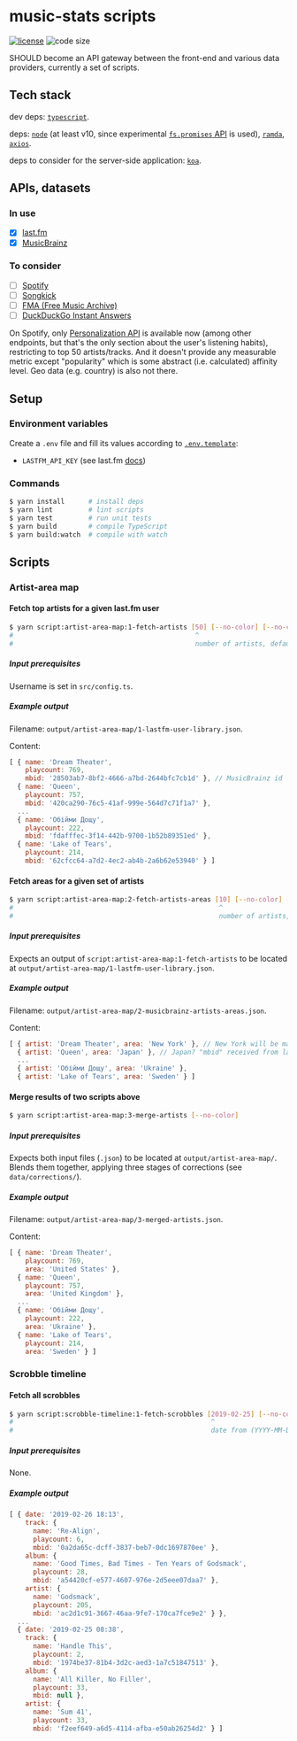 # music-stats scripts

  [![license][license-image]][license-url]
  ![code size][code-size-image]

SHOULD become an API gateway between the front-end and various data providers, currently a set of scripts.

## Tech stack

dev deps:
[`typescript`](https://www.typescriptlang.org/docs).

deps:
[`node`](https://nodejs.org/dist/latest/docs/api) (at least v10, since experimental [`fs.promises` API](https://nodejs.org/dist/latest/docs/api/fs.html#fs_fs_promises_api) is used),
[`ramda`](http://ramdajs.com/docs),
[`axios`](https://github.com/axios/axios).

deps to consider for the server-side application: [`koa`](http://koajs.com/#application).

## APIs, datasets

### In use

- [x] [last.fm](https://www.last.fm/api/intro)
- [x] [MusicBrainz](https://musicbrainz.org/doc/Development/XML_Web_Service/Version_2)

### To consider

- [ ] [Spotify](https://developer.spotify.com/documentation/web-api/reference/)
- [ ] [Songkick](https://www.songkick.com/developer/upcoming-events)
- [ ] [FMA (Free Music Archive)](https://github.com/mdeff/fma)
- [ ] [DuckDuckGo Instant Answers](https://duckduckgo.com/api)

On Spotify, only [Personalization API](https://developer.spotify.com/documentation/web-api/reference/personalization)
is available now (among other endpoints, but that's the only section about the user's listening habits),
restricting to top 50 artists/tracks. And it doesn't provide any measurable metric except "popularity"
which is some abstract (i.e. calculated) affinity level. Geo data (e.g. country) is also not there.

## Setup

### Environment variables

Create a `.env` file and fill its values according to [`.env.template`](.env.template):

* `LASTFM_API_KEY` (see last.fm [docs](https://www.last.fm/api/authentication))

### Commands

```bash
$ yarn install      # install deps
$ yarn lint         # lint scripts
$ yarn test         # run unit tests
$ yarn build        # compile TypeScript
$ yarn build:watch  # compile with watch
```

## Scripts

### Artist-area map

#### Fetch top artists for a given last.fm user

```bash
$ yarn script:artist-area-map:1-fetch-artists [50] [--no-color] [--no-cache]
#                                              ^
#                                              number of artists, default is set in the config
```

##### Input prerequisites

Username is set in `src/config.ts`.

##### Example output

Filename: `output/artist-area-map/1-lastfm-user-library.json`.

Content:

```js
[ { name: 'Dream Theater',
    playcount: 769,
    mbid: '28503ab7-8bf2-4666-a7bd-2644bfc7cb1d' }, // MusicBrainz id
  { name: 'Queen',
    playcount: 757,
    mbid: '420ca290-76c5-41af-999e-564d7c71f1a7' },
  ...
  { name: 'Обійми Дощу',
    playcount: 222,
    mbid: 'fdafffec-3f14-442b-9700-1b52b89351ed' },
  { name: 'Lake of Tears',
    playcount: 214,
    mbid: '62cfcc64-a7d2-4ec2-ab4b-2a6b62e53940' } ]
```

#### Fetch areas for a given set of artists

```bash
$ yarn script:artist-area-map:2-fetch-artists-areas [10] [--no-color] [--no-cache]
#                                                    ^
#                                                    number of artists, default is set in the config
```

##### Input prerequisites

Expects an output of
`script:artist-area-map:1-fetch-artists`
to be located at
`output/artist-area-map/1-lastfm-user-library.json`.

##### Example output

Filename: `output/artist-area-map/2-musicbrainz-artists-areas.json`.

Content:

```js
[ { artist: 'Dream Theater', area: 'New York' }, // New York will be mapped to United States, individual cities aren't supported
  { artist: 'Queen', area: 'Japan' }, // Japan? "mbid" received from last.fm must be wrong, area will be switched to United Kingdom
  ...
  { artist: 'Обійми Дощу', area: 'Ukraine' },
  { artist: 'Lake of Tears', area: 'Sweden' } ]
```

#### Merge results of two scripts above

```bash
$ yarn script:artist-area-map:3-merge-artists [--no-color]
```

##### Input prerequisites

Expects both input files (`.json`) to be located at `output/artist-area-map/`.
Blends them together, applying three stages of corrections (see `data/corrections/`).

##### Example output

Filename: `output/artist-area-map/3-merged-artists.json`.

Content:

```js
[ { name: 'Dream Theater',
    playcount: 769,
    area: 'United States' },
  { name: 'Queen',
    playcount: 757,
    area: 'United Kingdom' },
  ...
  { name: 'Обійми Дощу',
    playcount: 222,
    area: 'Ukraine' },
  { name: 'Lake of Tears',
    playcount: 214,
    area: 'Sweden' } ]
```

### Scrobble timeline

#### Fetch all scrobbles

```bash
$ yarn script:scrobble-timeline:1-fetch-scrobbles [2019-02-25] [--no-color] [--no-cache]
#                                                  ^
#                                                  date from (YYYY-MM-DD), defaults to yesterday
```

##### Input prerequisites

None.

##### Example output

```js
[ { date: '2019-02-26 18:13',
    track: {
      name: 'Re-Align',
      playcount: 6,
      mbid: '0a2da65c-dcff-3837-beb7-0dc1697870ee' },
    album: {
      name: 'Good Times, Bad Times - Ten Years of Godsmack',
      playcount: 28,
      mbid: 'a54420cf-e577-4607-976e-2d5eee07daa7' },
    artist: {
      name: 'Godsmack',
      playcount: 205,
      mbid: 'ac2d1c91-3667-46aa-9fe7-170ca7fce9e2' } },
  ...
  { date: '2019-02-25 08:38',
    track: {
      name: 'Handle This',
      playcount: 2,
      mbid: '1974be37-81b4-3d2c-aed3-1a7c51847513' },
    album: {
      name: 'All Killer, No Filler',
      playcount: 33,
      mbid: null },
    artist: {
      name: 'Sum 41',
      playcount: 33,
      mbid: 'f2eef649-a6d5-4114-afba-e50ab26254d2' } ]
```

[license-image]: https://img.shields.io/github/license/music-stats/scripts.svg?style=flat-square
[license-url]: https://github.com/music-stats/scripts/blob/master/LICENSE
[code-size-image]: https://img.shields.io/github/languages/code-size/music-stats/scripts.svg?style=flat-square
